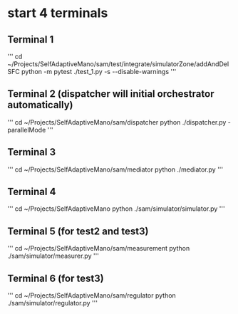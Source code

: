 # start 4 terminals
## Terminal 1
'''
cd ~/Projects/SelfAdaptiveMano/sam/test/integrate/simulatorZone/addAndDelSFC
python -m pytest ./test_1.py -s --disable-warnings
'''

## Terminal 2 (dispatcher will initial orchestrator automatically)
'''
cd ~/Projects/SelfAdaptiveMano/sam/dispatcher
python ./dispatcher.py -parallelMode
'''

## Terminal 3
'''
cd ~/Projects/SelfAdaptiveMano/sam/mediator
python ./mediator.py
'''

## Terminal 4
'''
cd ~/Projects/SelfAdaptiveMano
python ./sam/simulator/simulator.py
'''

## Terminal 5 (for test2 and test3)
'''
cd ~/Projects/SelfAdaptiveMano/sam/measurement
python ./sam/simulator/measurer.py
'''

## Terminal 6 (for test3)
'''
cd ~/Projects/SelfAdaptiveMano/sam/regulator
python ./sam/simulator/regulator.py
'''
